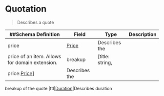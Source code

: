 # Quotation

> Describes a quote

| ##Schema Definition                                             | **Field**                                                | **Type**        | **Description** |
| --------------------------------------------------------------- | -------------------------------------------------------- | --------------- | --------------- |
| price                                                           | [Price](/reference/0.9.3/core/schema-reference/price) | Describes the   |
| price of an item. Allows for domain extension.                  | breakup                                                  | [title: string, |
| price:[Price](/reference/0.9.3/core/schema-reference/price)] | Describes the                                            |

breakup of the quote
|ttl|[Duration](/reference/0.9.3/core/schema-reference/duration)|Describes
duration
